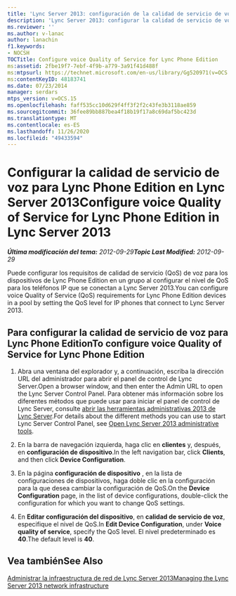 ```yaml
---
title: 'Lync Server 2013: configuración de la calidad de servicio de voz para Lync Phone Edition'
description: 'Lync Server 2013: configurar la calidad de servicio de voz para Lync Phone Edition.'
ms.reviewer: ''
ms.author: v-lanac
author: lanachin
f1.keywords:
- NOCSH
TOCTitle: Configure voice Quality of Service for Lync Phone Edition
ms:assetid: 2fbe19f7-7ebf-4f9b-a779-3a91f41d488f
ms:mtpsurl: https://technet.microsoft.com/en-us/library/Gg520971(v=OCS.15)
ms:contentKeyID: 48183741
ms.date: 07/23/2014
manager: serdars
mtps_version: v=OCS.15
ms.openlocfilehash: faff535cc10d629f4ff3f2f2c43fe3b3118ae859
ms.sourcegitcommit: 36fee89bb887bea4f18b19f17a8c69daf5bc423d
ms.translationtype: MT
ms.contentlocale: es-ES
ms.lasthandoff: 11/26/2020
ms.locfileid: "49433594"
---
```

# <a name="configure-voice-quality-of-service-for-lync-phone-edition-in-lync-server-2013"></a><span data-ttu-id="af442-103">Configurar la calidad de servicio de voz para Lync Phone Edition en Lync Server 2013</span><span class="sxs-lookup"><span data-stu-id="af442-103">Configure voice Quality of Service for Lync Phone Edition in Lync Server 2013</span></span>

<div data-xmlns="http://www.w3.org/1999/xhtml">

<div class="topic" data-xmlns="http://www.w3.org/1999/xhtml" data-msxsl="urn:schemas-microsoft-com:xslt" data-cs="https://msdn.microsoft.com/">

<div data-asp="https://msdn2.microsoft.com/asp">



</div>

<div id="mainSection">

<div id="mainBody"><span data-ttu-id="af442-104">

<span> </span></span><span class="sxs-lookup"><span data-stu-id="af442-104">

<span> </span></span></span>

<span data-ttu-id="af442-105">_**Última modificación del tema:** 2012-09-29_</span><span class="sxs-lookup"><span data-stu-id="af442-105">_**Topic Last Modified:** 2012-09-29_</span></span>

<span data-ttu-id="af442-106">Puede configurar los requisitos de calidad de servicio (QoS) de voz para los dispositivos de Lync Phone Edition en un grupo al configurar el nivel de QoS para los teléfonos IP que se conectan a Lync Server 2013.</span><span class="sxs-lookup"><span data-stu-id="af442-106">You can configure voice Quality of Service (QoS) requirements for Lync Phone Edition devices in a pool by setting the QoS level for IP phones that connect to Lync Server 2013.</span></span>

<div>

## <a name="to-configure-voice-quality-of-service-for-lync-phone-edition"></a><span data-ttu-id="af442-107">Para configurar la calidad de servicio de voz para Lync Phone Edition</span><span class="sxs-lookup"><span data-stu-id="af442-107">To configure voice Quality of Service for Lync Phone Edition</span></span>

1.  <span data-ttu-id="af442-108">Abra una ventana del explorador y, a continuación, escriba la dirección URL del administrador para abrir el panel de control de Lync Server.</span><span class="sxs-lookup"><span data-stu-id="af442-108">Open a browser window, and then enter the Admin URL to open the Lync Server Control Panel.</span></span> <span data-ttu-id="af442-109">Para obtener más información sobre los diferentes métodos que puede usar para iniciar el panel de control de Lync Server, consulte [abrir las herramientas administrativas 2013 de Lync Server](lync-server-2013-open-lync-server-administrative-tools.md).</span><span class="sxs-lookup"><span data-stu-id="af442-109">For details about the different methods you can use to start Lync Server Control Panel, see [Open Lync Server 2013 administrative tools](lync-server-2013-open-lync-server-administrative-tools.md).</span></span>

2.  <span data-ttu-id="af442-110">En la barra de navegación izquierda, haga clic en **clientes** y, después, en **configuración de dispositivo**.</span><span class="sxs-lookup"><span data-stu-id="af442-110">In the left navigation bar, click **Clients**, and then click **Device Configuration**.</span></span>

3.  <span data-ttu-id="af442-111">En la página **configuración de dispositivo** , en la lista de configuraciones de dispositivos, haga doble clic en la configuración para la que desea cambiar la configuración de QoS.</span><span class="sxs-lookup"><span data-stu-id="af442-111">On the **Device Configuration** page, in the list of device configurations, double-click the configuration for which you want to change QoS settings.</span></span>

4.  <span data-ttu-id="af442-112">En **Editar configuración del dispositivo**, en **calidad de servicio de voz**, especifique el nivel de QoS.</span><span class="sxs-lookup"><span data-stu-id="af442-112">In **Edit Device Configuration**, under **Voice quality of service**, specify the QoS level.</span></span> <span data-ttu-id="af442-113">El nivel predeterminado es **40**.</span><span class="sxs-lookup"><span data-stu-id="af442-113">The default level is **40**.</span></span>

</div>

<div>

## <a name="see-also"></a><span data-ttu-id="af442-114">Vea también</span><span class="sxs-lookup"><span data-stu-id="af442-114">See Also</span></span>


[<span data-ttu-id="af442-115">Administrar la infraestructura de red de Lync Server 2013</span><span class="sxs-lookup"><span data-stu-id="af442-115">Managing the Lync Server 2013 network infrastructure</span></span>](lync-server-2013-managing-the-lync-server-2013-network-infrastructure.md)  
  

<span data-ttu-id="af442-116"></div>

</div>

<span> </span>

</div>

</div>

</span><span class="sxs-lookup"><span data-stu-id="af442-116"></div>

</div>

<span> </span>

</div>

</div>

</span></span></div>

